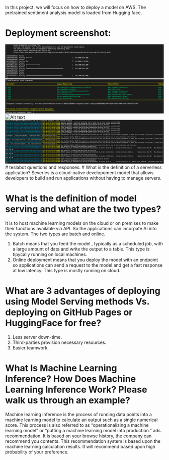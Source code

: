 In this project, we will focus on how to deploy a model on AWS. The pretrained sentiment analysis model is loaded from Hugging face.
# Deployment screenshot:
<img src="/src/build.png" alt="Alt text" title="Optional title">
<img src="/src/success_deployment.png" alt="Alt text" title="Optional title">
<img src="/src/cloud_formation.png" alt="Alt text" title="Optional title">
<img src="/src/check_logs.png" alt="Alt text" title="Optional title">
# teslabot questions and responses:
# What is the definition of a serverless application?
Severles is a cloud-native developoment model that allows developers to build and run applications without having to manage servers.

# What is the definition of model serving and what are the two types?
It is to host machine learning models on the cloud or on premises to make their functions available via API. So the applications can incorpate AI into the system.
The two types are batch and online. 

1. Batch means that you feed the model , typically as a scheduled job, with a large amount of data and write the output to a table. This type is tipycally running on local machines.
2. Online deployment means that you deploy the model with an endpoint so applications can send a request to the model and get a fast response at low latency. This type is mostly running on cloud.

# What are 3 advantages of deploying using Model Serving methods Vs. deploying on GitHub Pages or HuggingFace for free?
1. Less server down-time.
2. Third-parties provision necessary resources.
3. Easier teamwork.

# What Is Machine Learning Inference? How Does Machine Learning Inference Work? Please walk us through an example?
Machine learning inference is the process of running data points into a machine learning model to calculate an output such as a single numerical score. This process is also referred to as “operationalizing a machine learning model” or “putting a machine learning model into production.”
ads. recommendation. It is based on your browse history, the company can recommend you contents. This recommendation system is based upon the machine learning calculation results. It will recommend based upon high probability of your preference.
